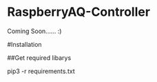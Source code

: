 # RaspberryAQ-Controller

Coming Soon......  :)



#Installation


##Get required libarys

pip3 -r requirements.txt
